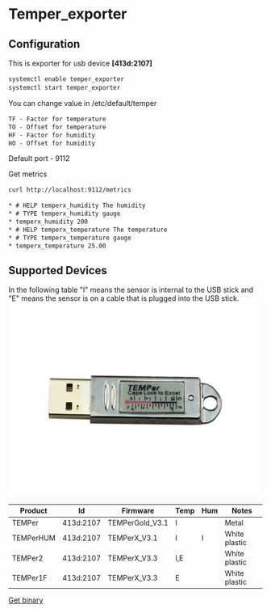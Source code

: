 # Temper_exporter

## Configuration

This is exporter for usb device **[413d:2107]**

```bash
systemctl enable temper_exporter
systemctl start temper_exporter
```

You can change value in /etc/default/temper

```plane
TF - Factor for temperature 
TO - Offset for temperature
HF - Factor for humidity
HO - Offset for humidity
```

Default port - 9112

Get metrics

```bash
curl http://localhost:9112/metrics
```

```plane
* # HELP temperx_humidity The humidity
* # TYPE temperx_humidity gauge
* temperx_humidity 200
* # HELP temperx_temperature The temperature
* # TYPE temperx_temperature gauge
* temperx_temperature 25.00
```

## Supported Devices

In the following table "I" means the sensor is internal to the USB stick and "E" means the sensor is on a cable that is plugged into the USB stick.
![temper](./img/temper.jpeg)  

|  Product  |    Id     |    Firmware     | Temp | Hum |     Notes     |
| --------- | --------- | --------------- | ---- | --- | ------------- |
| TEMPer    | 413d:2107 | TEMPerGold_V3.1 | I    |     | Metal         |
| TEMPerHUM | 413d:2107 | TEMPerX_V3.1    | I    | I   | White plastic |
| TEMPer2   | 413d:2107 | TEMPerX_V3.3    | I,E  |     | White plastic |
| TEMPer1F  | 413d:2107 | TEMPerX_V3.3    | E    |     | White plastic |

[Get binary](https://github.com/linuxoid69/temper_exporter/releases)
